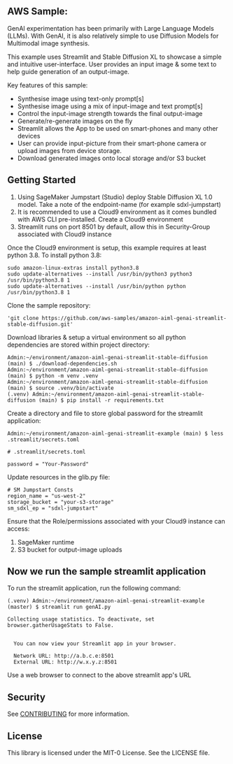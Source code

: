 ## AWS Sample: 

GenAI experimentation has been primarily with Large Language Models (LLMs). With GenAI, it is also relatively simple to use Diffusion Models for Multimodal image synthesis.

This example uses Streamlit and Stable Diffusion XL to showcase a simple and intuitive user-interface. User provides an input image & some text to help guide generation of an output-image.  

Key features of this sample:
* Synthesise image using text-only prompt[s]
* Synthesise image using a mix of input-image and text prompt[s]
* Control the input-image strength towards the final output-image
* Generate/re-generate images on the fly
* Streamlit allows the App to be used on smart-phones and many other devices
* User can provide input-picture from their smart-phone camera or upload images from device storage.
* Download generated images onto local storage and/or S3 bucket

## Getting Started
1. Using SageMaker Jumpstart (Studio) deploy Stable Diffusion XL 1.0 model. Take a note of the endpoint-name (for example sdxl-jumpstart)
2. It is recommended to use a Cloud9 environment as it comes bundled with AWS CLI pre-installed. Create a Cloud9 environment
3. Streamlit runs on port 8501 by default, allow this in Security-Group associated with Cloud9 instance

Once the Cloud9 environment is setup, this example requires at least python 3.8. To install python 3.8:
```
sudo amazon-linux-extras install python3.8
sudo update-alternatives --install /usr/bin/python3 python3 /usr/bin/python3.8 1
sudo update-alternatives --install /usr/bin/python python /usr/bin/python3.8 1
```

Clone the sample repository:
```
'git clone https://github.com/aws-samples/amazon-aiml-genai-streamlit-stable-diffusion.git'
```

Download libraries & setup a virtual environment so all python dependencies are stored within project directory:
```
Admin:~/environment/amazon-aiml-genai-streamlit-stable-diffusion (main) $ ./download-dependencies.sh
Admin:~/environment/amazon-aiml-genai-streamlit-stable-diffusion (main) $ python -m venv .venv
Admin:~/environment/amazon-aiml-genai-streamlit-stable-diffusion (main) $ source .venv/bin/activate
(.venv) Admin:~/environment/amazon-aiml-genai-streamlit-stable-diffusion (main) $ pip install -r requirements.txt
```

Create a directory and file to store global password for the streamlit application:
```
Admin:~/environment/amazon-aiml-genai-streamlit-example (main) $ less .streamlit/secrets.toml

# .streamlit/secrets.toml

password = "Your-Password"
```

Update resources in the glib.py file:
```
# SM Jumpstart Consts
region_name = "us-west-2"
storage_bucket = "your-s3-storage"
sm_sdxl_ep = "sdxl-jumpstart"
```

Ensure that the Role/permissions associated with your Cloud9 instance can access:
1. SageMaker runtime
2. S3 bucket for output-image uploads 

## Now we run the sample streamlit application
To run the streamlit application, run the following command:
```
(.venv) Admin:~/environment/amazon-aiml-genai-streamlit-example (master) $ streamlit run genAI.py 

Collecting usage statistics. To deactivate, set browser.gatherUsageStats to False.


  You can now view your Streamlit app in your browser.

  Network URL: http://a.b.c.e:8501
  External URL: http://w.x.y.z:8501
```

Use a web browser to connect to the above streamlit app's URL

## Security

See [CONTRIBUTING](CONTRIBUTING.md#security-issue-notifications) for more information.

## License

This library is licensed under the MIT-0 License. See the LICENSE file.

